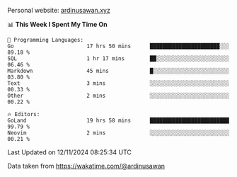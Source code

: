 Personal website: [ardinusawan.xyz](https://ardinusawan.xyz)

<!--START_SECTION:waka-->
📊 **This Week I Spent My Time On** 

```text
💬 Programming Languages: 
Go                       17 hrs 50 mins      ██████████████████████░░░   89.18 % 
SQL                      1 hr 17 mins        ██░░░░░░░░░░░░░░░░░░░░░░░   06.46 % 
Markdown                 45 mins             █░░░░░░░░░░░░░░░░░░░░░░░░   03.80 % 
Text                     3 mins              ░░░░░░░░░░░░░░░░░░░░░░░░░   00.33 % 
Other                    2 mins              ░░░░░░░░░░░░░░░░░░░░░░░░░   00.22 % 

🔥 Editors: 
GoLand                   19 hrs 58 mins      █████████████████████████   99.79 % 
Neovim                   2 mins              ░░░░░░░░░░░░░░░░░░░░░░░░░   00.21 % 
```


 Last Updated on 12/11/2024 08:25:34 UTC
<!--END_SECTION:waka-->
Data taken from https://wakatime.com/@ardinusawan
